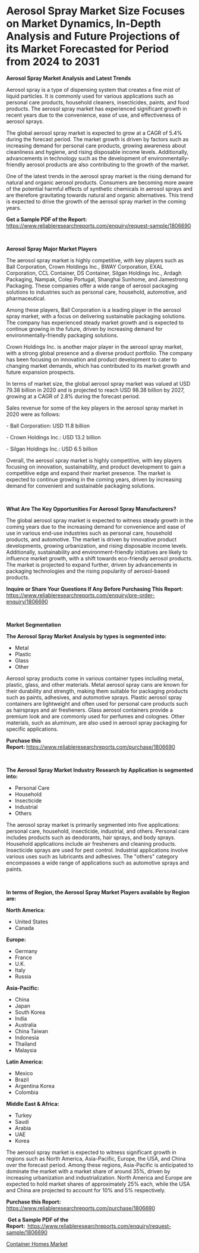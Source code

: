 <p><h1>Aerosol Spray Market Size Focuses on Market Dynamics, In-Depth Analysis and Future Projections of its Market Forecasted for Period from 2024 to 2031</h1></p><p><strong>Aerosol Spray Market Analysis and Latest Trends</strong></p>
<p><p>Aerosol spray is a type of dispensing system that creates a fine mist of liquid particles. It is commonly used for various applications such as personal care products, household cleaners, insecticides, paints, and food products. The aerosol spray market has experienced significant growth in recent years due to the convenience, ease of use, and effectiveness of aerosol sprays.</p><p>The global aerosol spray market is expected to grow at a CAGR of 5.4% during the forecast period. The market growth is driven by factors such as increasing demand for personal care products, growing awareness about cleanliness and hygiene, and rising disposable income levels. Additionally, advancements in technology such as the development of environmentally-friendly aerosol products are also contributing to the growth of the market.</p><p>One of the latest trends in the aerosol spray market is the rising demand for natural and organic aerosol products. Consumers are becoming more aware of the potential harmful effects of synthetic chemicals in aerosol sprays and are therefore gravitating towards natural and organic alternatives. This trend is expected to drive the growth of the aerosol spray market in the coming years.</p></p>
<p><strong>Get a Sample PDF of the Report:&nbsp;</strong> <a href="https://www.reliableresearchreports.com/enquiry/request-sample/1806690">https://www.reliableresearchreports.com/enquiry/request-sample/1806690</a></p>
<p>&nbsp;</p>
<p><strong>Aerosol Spray Major Market Players</strong></p>
<p><p>The aerosol spray market is highly competitive, with key players such as Ball Corporation, Crown Holdings Inc., BWAY Corporation, EXAL Corporation, CCL Container, DS Container, Silgan Holdings Inc., Ardagh Packaging, Nampak, Colep Portugal, Shanghai Sunhome, and Jamestrong Packaging. These companies offer a wide range of aerosol packaging solutions to industries such as personal care, household, automotive, and pharmaceutical.</p><p>Among these players, Ball Corporation is a leading player in the aerosol spray market, with a focus on delivering sustainable packaging solutions. The company has experienced steady market growth and is expected to continue growing in the future, driven by increasing demand for environmentally-friendly packaging solutions.</p><p>Crown Holdings Inc. is another major player in the aerosol spray market, with a strong global presence and a diverse product portfolio. The company has been focusing on innovation and product development to cater to changing market demands, which has contributed to its market growth and future expansion prospects.</p><p>In terms of market size, the global aerosol spray market was valued at USD 79.38 billion in 2020 and is projected to reach USD 98.38 billion by 2027, growing at a CAGR of 2.8% during the forecast period.</p><p>Sales revenue for some of the key players in the aerosol spray market in 2020 were as follows:</p><p>- Ball Corporation: USD 11.8 billion</p><p>- Crown Holdings Inc.: USD 13.2 billion</p><p>- Silgan Holdings Inc.: USD 6.5 billion</p><p>Overall, the aerosol spray market is highly competitive, with key players focusing on innovation, sustainability, and product development to gain a competitive edge and expand their market presence. The market is expected to continue growing in the coming years, driven by increasing demand for convenient and sustainable packaging solutions.</p></p>
<p>&nbsp;</p>
<p><strong>What Are The Key Opportunities For Aerosol Spray Manufacturers?</strong></p>
<p><p>The global aerosol spray market is expected to witness steady growth in the coming years due to the increasing demand for convenience and ease of use in various end-use industries such as personal care, household products, and automotive. The market is driven by innovative product developments, growing urbanization, and rising disposable income levels. Additionally, sustainability and environment-friendly initiatives are likely to influence market growth, with a shift towards eco-friendly aerosol products. The market is projected to expand further, driven by advancements in packaging technologies and the rising popularity of aerosol-based products.</p></p>
<p><strong>Inquire or Share Your Questions If Any Before Purchasing This Report:</strong> <a href="https://www.reliableresearchreports.com/enquiry/pre-order-enquiry/1806690">https://www.reliableresearchreports.com/enquiry/pre-order-enquiry/1806690</a></p>
<p>&nbsp;</p>
<p><strong>Market Segmentation</strong></p>
<p><strong>The Aerosol Spray Market Analysis by types is segmented into:</strong></p>
<p><ul><li>Metal</li><li>Plastic</li><li>Glass</li><li>Other</li></ul></p>
<p><p>Aerosol spray products come in various container types including metal, plastic, glass, and other materials. Metal aerosol spray cans are known for their durability and strength, making them suitable for packaging products such as paints, adhesives, and automotive sprays. Plastic aerosol spray containers are lightweight and often used for personal care products such as hairsprays and air fresheners. Glass aerosol containers provide a premium look and are commonly used for perfumes and colognes. Other materials, such as aluminum, are also used in aerosol spray packaging for specific applications.</p></p>
<p><strong>Purchase this Report:&nbsp;</strong><a href="https://www.reliableresearchreports.com/purchase/1806690">https://www.reliableresearchreports.com/purchase/1806690</a></p>
<p>&nbsp;</p>
<p><strong>The Aerosol Spray Market Industry Research by Application is segmented into:</strong></p>
<p><ul><li>Personal Care</li><li>Household</li><li>Insecticide</li><li>Industrial</li><li>Others</li></ul></p>
<p><p>The aerosol spray market is primarily segmented into five applications: personal care, household, insecticide, industrial, and others. Personal care includes products such as deodorants, hair sprays, and body sprays. Household applications include air fresheners and cleaning products. Insecticide sprays are used for pest control. Industrial applications involve various uses such as lubricants and adhesives. The "others" category encompasses a wide range of applications such as automotive sprays and paints.</p></p>
<p>&nbsp;</p>
<p><strong>In terms of Region, the Aerosol Spray Market Players available by Region are:</strong></p>
<p>
    <p> <strong> North America: </strong>
        <ul>
            <li>United States</li>
            <li>Canada</li>
        </ul>
        </p> 
    <p> <strong> Europe: </strong>
        <ul>
            <li>Germany</li>
            <li>France</li>
            <li>U.K.</li>
            <li>Italy</li>
            <li>Russia</li>
        </ul>
        </p> 
    <p> <strong> Asia-Pacific: </strong>
        <ul>
            <li>China</li>
            <li>Japan</li>
            <li>South Korea</li>
            <li>India</li>
            <li>Australia</li>
            <li>China Taiwan</li>
            <li>Indonesia</li>
            <li>Thailand</li>
            <li>Malaysia</li>
        </ul>
        </p> 
    <p> <strong> Latin America: </strong>
        <ul>
            <li>Mexico</li>
            <li>Brazil</li>
            <li>Argentina Korea</li>
            <li>Colombia</li>
        </ul>
        </p> 
    <p> <strong> Middle East & Africa: </strong>
        <ul>
            <li>Turkey</li>
            <li>Saudi</li>
            <li>Arabia</li>
            <li>UAE</li>
            <li>Korea</li>
        </ul>
    </p>
    </p>
<p><p>The aerosol spray market is expected to witness significant growth in regions such as North America, Asia-Pacific, Europe, the USA, and China over the forecast period. Among these regions, Asia-Pacific is anticipated to dominate the market with a market share of around 35%, driven by increasing urbanization and industrialization. North America and Europe are expected to hold market shares of approximately 25% each, while the USA and China are projected to account for 10% and 5% respectively.</p></p>
<p><strong>Purchase this Report: </strong><a href="https://www.reliableresearchreports.com/purchase/1806690">https://www.reliableresearchreports.com/purchase/1806690</a></p>
<p>&nbsp;<strong>Get a Sample PDF of the Report:&nbsp;&nbsp;</strong><a href="https://www.reliableresearchreports.com/enquiry/request-sample/1806690">https://www.reliableresearchreports.com/enquiry/request-sample/1806690</a></p>
<p><strong></strong></p>
<p><p><a href="https://github.com/singletonthaxterkelliehr2df/Market-Research-Report-List-1/blob/main/container-homes-market.md">Container Homes Market</a></p></p>